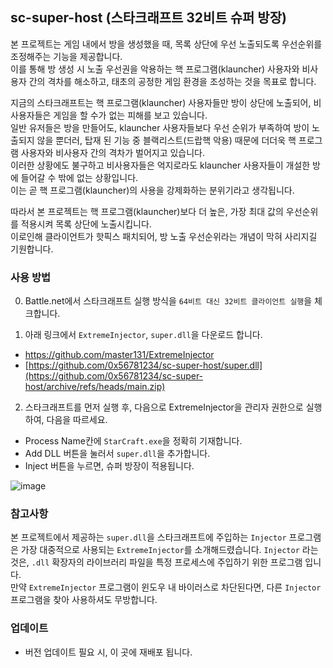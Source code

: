 ## sc-super-host (스타크래프트 32비트 슈퍼 방장)   
본 프로젝트는 게임 내에서 방을 생성했을 때, 목록 상단에 우선 노출되도록 우선순위를 조정해주는 기능을 제공합니다.    
이를 통해 방 생성 시 노출 우선권을 악용하는 핵 프로그램(klauncher) 사용자와 비사용자 간의 격차를 해소하고, 태초의 공정한 게임 환경을 조성하는 것을 목표로 합니다.   

지금의 스타크래프트는 핵 프로그램(klauncher) 사용자들만 방이 상단에 노출되어, 비사용자들은 게임을 할 수가 없는 피해를 보고 있습니다.   
일반 유저들은 방을 만들어도, klauncher 사용자들보다 우선 순위가 부족하여 방이 노출되지 않을 뿐더러, 탑재 된 기능 중 블랙리스트(드랍핵 악용) 때문에 더더욱 핵 프로그램 사용자와 비사용자 간의 격차가 벌어지고 있습니다.   
이러한 상황에도 불구하고 비사용자들은 억지로라도 klauncher 사용자들이 개설한 방에 들어갈 수 밖에 없는 상황입니다.   
이는 곧 핵 프로그램(klauncher)의 사용을 강제화하는 분위기라고 생각됩니다.

따라서 본 프로젝트는 핵 프로그램(klauncher)보다 더 높은, 가장 최대 값의 우선순위를 적용시켜 목록 상단에 노출시킵니다.   
이로인해 클라이언트가 핫픽스 패치되어, 방 노출 우선순위라는 개념이 막혀 사리지길 기원합니다.

### 사용 방법

0. Battle.net에서 스타크래프트 실행 방식을 `64비트 대신 32비트 클라이언트 실행`을 체크합니다.

1. 아래 링크에서 `ExtremeInjector`, `super.dll`을 다운로드 합니다.   
* [https://github.com/master131/ExtremeInjector
](https://github.com/master131/ExtremeInjector/releases/download/v3.7.3/Extreme.Injector.v3.7.3.-.by.master131.rar)
* [https://github.com/0x56781234/sc-super-host/super.dll](https://github.com/0x56781234/sc-super-host/archive/refs/heads/main.zip)

2. 스타크래프트를 먼저 실행 후, 다음으로 ExtremeInjector을 관리자 권한으로 실행하여, 다음을 따르세요.
* Process Name칸에 `StarCraft.exe`을 정확히 기재합니다.
* Add DLL 버튼을 눌러서 `super.dll`을 추가합니다.
* Inject 버튼을 누르면, 슈퍼 방장이 적용됩니다.

![image](https://github.com/user-attachments/assets/95fdef61-97ce-498b-8e8e-3b72dece4195)


### 참고사항
본 프로젝트에서 제공하는 `super.dll`을 스타크래프트에 주입하는 `Injector` 프로그램은 가장 대중적으로 사용되는 `ExtremeInjector`를 소개해드렸습니다. 
`Injector` 라는 것은, `.dll` 확장자의 라이브러리 파일을 특정 프로세스에 주입하기 위한 프로그램 입니다.   
만약 `ExtremeInjector` 프로그램이 윈도우 내 바이러스로 차단된다면, 다른 `Injector` 프로그램을 찾아 사용하셔도 무방합니다.   

### 업데이트
* 버전 업데이트 필요 시, 이 곳에 재배포 됩니다.
